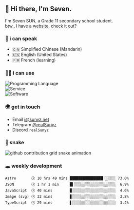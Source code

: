 <!-- DO NOT FORGET TO PULL BEFORE PUSHING -->
## 👋 Hi there, I'm Seven.

I'm Seven SUN, a Grade 11 secondary school student.  
btw., I have a [website](https://sunyz.net), check it out?

### 💬 i can speak

* 🇨🇳 Simplified Chinese (Mandarin)  
* 🇺🇸 English (United States)  
* 🇫🇷 French (learning)

### 👩‍💻 i can use

![Programming Language](https://skillicons.dev/icons?i=cpp,html,python,nodejs,nextjs,tailwind,bash,latex,md)  
![Service](https://skillicons.dev/icons?i=docker,git,nginx,cloudflare,workers,github,linux,vercel,mysql)  
![Software](https://skillicons.dev/icons?i=ai,pr,ps,xd,figma,vim,vscode,pycharm,clion)

### 🌍 get in touch

* Email <i@sunyz.net>
* Telegram [@realSunyz](https://t.me/realSunyz)
* Discord `realSunyz`

### 🐍 snake
<picture>
  <source media="(prefers-color-scheme: dark)" srcset="https://raw.githubusercontent.com/realSunyz/realSunyz/main/snake/snake-dark.svg" />
  <source media="(prefers-color-scheme: light)" srcset="https://raw.githubusercontent.com/realSunyz/realSunyz/main/snake/snake.svg" />
  <img alt="github contribution grid snake animation" src="github-snake.svg" />
</picture>

### 🕳️ weekly development
<!-- waka-box start -->
```text
Astro       🕓 10 hrs 49 mins ███████████████▎░░░░░ 73.0%
JSON        🕓 1 hr 1 min     █▍░░░░░░░░░░░░░░░░░░░  6.9%
JavaScript  🕓 40 mins        ▉░░░░░░░░░░░░░░░░░░░░  4.6%
Image (svg) 🕓 33 mins        ▊░░░░░░░░░░░░░░░░░░░░  3.8%
TypeScript  🕓 29 mins        ▋░░░░░░░░░░░░░░░░░░░░  3.4%
```
<!-- Powered by https://github.com/realSunyz/waka-box-go . -->
<!-- waka-box end -->